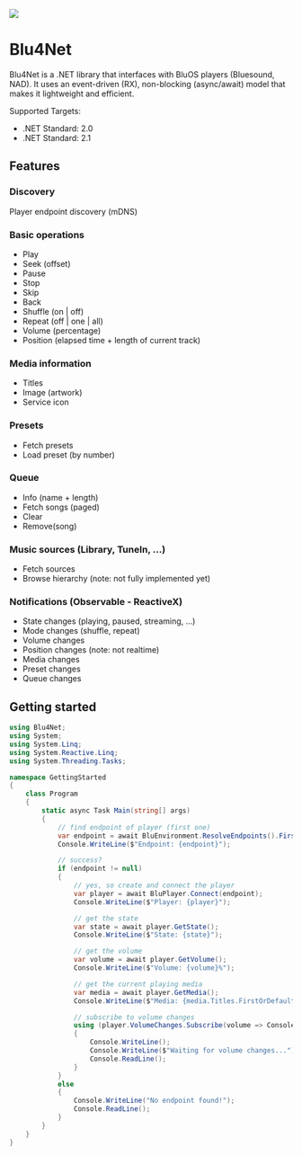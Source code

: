 ![](https://dev.azure.com/roblans/Blu4Net/_apis/build/status/Blu4Net)

# Blu4Net
Blu4Net is a .NET library that interfaces with BluOS players (Bluesound, NAD). It uses an event-driven (RX), non-blocking (async/await) model that makes it lightweight and efficient.

Supported Targets:

- .NET Standard: 2.0
- .NET Standard: 2.1

## Features

### Discovery

Player endpoint discovery (mDNS)

### Basic operations

- Play
- Seek (offset)
- Pause
- Stop
- Skip
- Back
- Shuffle (on | off)
- Repeat (off | one | all)
- Volume (percentage)
- Position (elapsed time + length of current track) 

### Media information

- Titles
- Image (artwork)
- Service icon

### Presets

- Fetch presets
- Load preset (by number)

### Queue

- Info (name + length)
- Fetch songs (paged)
- Clear
- Remove(song)

### Music sources (Library, TuneIn, ...)

- Fetch sources
- Browse hierarchy (note: not fully implemented yet)

### Notifications (Observable - ReactiveX)
- State changes (playing, paused, streaming, ...)
- Mode changes (shuffle, repeat)
- Volume changes
- Position changes (note: not realtime)
- Media changes
- Preset changes
- Queue changes

## Getting started

```cs
using Blu4Net;
using System;
using System.Linq;
using System.Reactive.Linq;
using System.Threading.Tasks;

namespace GettingStarted
{
    class Program
    {
        static async Task Main(string[] args)
        {
            // find endpoint of player (first one)
            var endpoint = await BluEnvironment.ResolveEndpoints().FirstOrDefaultAsync();
            Console.WriteLine($"Endpoint: {endpoint}");

            // success?
            if (endpoint != null)
            {
                // yes, so create and connect the player
                var player = await BluPlayer.Connect(endpoint);
                Console.WriteLine($"Player: {player}");

                // get the state
                var state = await player.GetState();
                Console.WriteLine($"State: {state}");

                // get the volume
                var volume = await player.GetVolume();
                Console.WriteLine($"Volume: {volume}%");

                // get the current playing media
                var media = await player.GetMedia();
                Console.WriteLine($"Media: {media.Titles.FirstOrDefault()}");

                // subscribe to volume changes
                using (player.VolumeChanges.Subscribe(volume => Console.WriteLine($"Volume: {volume}%")))
                {
                    Console.WriteLine();
                    Console.WriteLine($"Waiting for volume changes...");
                    Console.ReadLine();
                }
            }
            else
            {
                Console.WriteLine("No endpoint found!");
                Console.ReadLine();
            }
        }
    }
}
